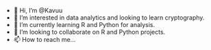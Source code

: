- 👋 Hi, I’m @Kavuu
- 👀 I’m interested in data analytics and looking to learn cryptography.
- 🌱 I’m currently learning R and Python for analysis.
- 💞️ I’m looking to collaborate on R and Python projects.
- 📫 How to reach me...

<!---
Kavuu/Kavuu is a ✨ special ✨ repository because its `README.md` (this file) appears on your GitHub profile.
You can click the Preview link to take a look at your changes.
--->
